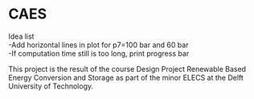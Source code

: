 # CAES 

Idea list <br>
-Add horizontal lines in plot for p7=100 bar and 60 bar <br>
-If computation time still is too long, print progress bar <br>

This project is the result of the course Design Project Renewable Based Energy Conversion and Storage as part of the minor ELECS at the Delft University of Technology. <br>

